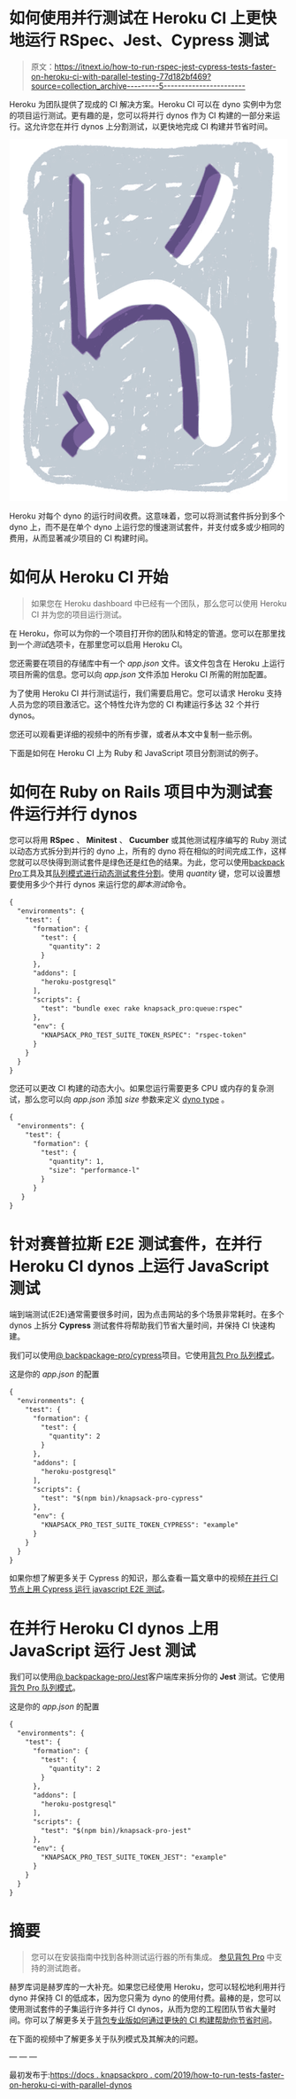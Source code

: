# 如何使用并行测试在 Heroku CI 上更快地运行 RSpec、Jest、Cypress 测试

> 原文：<https://itnext.io/how-to-run-rspec-jest-cypress-tests-faster-on-heroku-ci-with-parallel-testing-77d182bf469?source=collection_archive---------5----------------------->

Heroku 为团队提供了现成的 CI 解决方案。Heroku CI 可以在 dyno 实例中为您的项目运行测试。更有趣的是，您可以将并行 dynos 作为 CI 构建的一部分来运行。这允许您在并行 dynos 上分割测试，以更快地完成 CI 构建并节省时间。

![](img/fee777406f087469fb8c90b7d18bc65e.png)

Heroku 对每个 dyno 的运行时间收费。这意味着，您可以将测试套件拆分到多个 dyno 上，而不是在单个 dyno 上运行您的慢速测试套件，并支付或多或少相同的费用，从而显著减少项目的 CI 构建时间。

# 如何从 Heroku CI 开始

> 如果您在 Heroku dashboard 中已经有一个团队，那么您可以使用 Heroku CI 并为您的项目运行测试。

在 Heroku，你可以为你的一个项目打开你的团队和特定的管道。您可以在那里找到一个*测试*选项卡，在那里您可以启用 Heroku CI。

您还需要在项目的存储库中有一个 *app.json* 文件。该文件包含在 Heroku 上运行项目所需的信息。您可以向 *app.json* 文件添加 Heroku CI 所需的附加配置。

为了使用 Heroku CI 并行测试运行，我们需要启用它。您可以请求 Heroku 支持人员为您的项目激活它。这个特性允许为您的 CI 构建运行多达 32 个并行 dynos。

您还可以观看更详细的视频中的所有步骤，或者从本文中复制一些示例。

下面是如何在 Heroku CI 上为 Ruby 和 JavaScript 项目分割测试的例子。

# 如何在 Ruby on Rails 项目中为测试套件运行并行 dynos

您可以将用 **RSpec** 、 **Minitest** 、 **Cucumber** 或其他测试程序编写的 Ruby 测试以动态方式拆分到并行的 dyno 上，所有的 dyno 将在相似的时间完成工作，这样您就可以尽快得到测试套件是绿色还是红色的结果。为此，您可以使用[backpack Pro](https://knapsackpro.com/?utm_source=medium&utm_medium=blog_post&utm_campaign=how-to-run-tests-faster-on-heroku-ci-with-parallel-dynos)工具及其[队列模式进行动态测试套件分割](https://youtu.be/hUEB1XDKEFY)。使用 *quantity* 键，您可以设置想要使用多少个并行 dynos 来运行您的*脚本测试*命令。

```
{
  "environments": {
    "test": {
      "formation": {
        "test": {
          "quantity": 2
        }
      },
      "addons": [
        "heroku-postgresql"
      ],
      "scripts": {
        "test": "bundle exec rake knapsack_pro:queue:rspec"
      },
      "env": {
        "KNAPSACK_PRO_TEST_SUITE_TOKEN_RSPEC": "rspec-token"
      }
    }
  }
}
```

您还可以更改 CI 构建的动态大小。如果您运行需要更多 CPU 或内存的复杂测试，那么您可以向 *app.json* 添加 *size* 参数来定义 [dyno type](https://devcenter.heroku.com/articles/dyno-types) 。

```
{
  "environments": {
    "test": {
      "formation": {
        "test": {
          "quantity": 1,
          "size": "performance-l"
        }
      }
   }
}
```

# 针对赛普拉斯 E2E 测试套件，在并行 Heroku CI dynos 上运行 JavaScript 测试

端到端测试(E2E)通常需要很多时间，因为点击网站的多个场景非常耗时。在多个 dynos 上拆分 **Cypress** 测试套件将帮助我们节省大量时间，并保持 CI 快速构建。

我们可以使用[@ backpackage-pro/cypress](https://github.com/KnapsackPro/knapsack-pro-cypress)项目。它使用[背包 Pro 队列模式](https://knapsackpro.com/?utm_source=medium&utm_medium=blog_post&utm_campaign=how-to-run-tests-faster-on-heroku-ci-with-parallel-dynos)。

这是你的 *app.json* 的配置

```
{
  "environments": {
    "test": {
      "formation": {
        "test": {
          "quantity": 2
        }
      },
      "addons": [
        "heroku-postgresql"
      ],
      "scripts": {
        "test": "$(npm bin)/knapsack-pro-cypress"
      },
      "env": {
        "KNAPSACK_PRO_TEST_SUITE_TOKEN_CYPRESS": "example"
      }
    }
  }
}
```

如果你想了解更多关于 Cypress 的知识，那么查看一篇文章中的视频[在并行 CI 节点上用 Cypress 运行 javascript E2E 测试](https://docs.knapsackpro.com/2018/run-javascript-e2e-tests-faster-with-cypress-on-parallel-ci-nodes)。

# 在并行 Heroku CI dynos 上用 JavaScript 运行 Jest 测试

我们可以使用[@ backpackage-pro/Jest](https://github.com/KnapsackPro/knapsack-pro-jest)客户端库来拆分你的 **Jest** 测试。它使用[背包 Pro 队列模式](https://knapsackpro.com/?utm_source=medium&utm_medium=blog_post&utm_campaign=how-to-run-tests-faster-on-heroku-ci-with-parallel-dynos)。

这是你的 *app.json* 的配置

```
{
  "environments": {
    "test": {
      "formation": {
        "test": {
          "quantity": 2
        }
      },
      "addons": [
        "heroku-postgresql"
      ],
      "scripts": {
        "test": "$(npm bin)/knapsack-pro-jest"
      },
      "env": {
        "KNAPSACK_PRO_TEST_SUITE_TOKEN_JEST": "example"
      }
    }
  }
}
```

# 摘要

> 您可以在安装指南中找到各种测试运行器的所有集成。
> [参见背包 Pro](https://docs.knapsackpro.com/integration/) 中支持的测试跑者。

赫罗库词是赫罗库的一大补充。如果您已经使用 Heroku，您可以轻松地利用并行 dyno 并保持 CI 的低成本，因为您只需为 dyno 的使用付费。最棒的是，您可以使用测试套件的子集运行许多并行 CI dynos，从而为您的工程团队节省大量时间。你可以了解更多关于[背包专业版如何通过更快的 CI 构建帮助你节省时间](https://knapsackpro.com/?utm_source=medium&utm_medium=blog_post&utm_campaign=how-to-run-tests-faster-on-heroku-ci-with-parallel-dynos)。

在下面的视频中了解更多关于队列模式及其解决的问题。

— — —

最初发布于:[https://docs . knapsackpro . com/2019/how-to-run-tests-faster-on-heroku-ci-with-parallel-dynos](https://docs.knapsackpro.com/2019/how-to-run-tests-faster-on-heroku-ci-with-parallel-dynos)